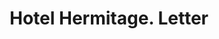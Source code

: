 ---
doi: 10.7916/D88K8N7D
date_other: '1923'
date_other_textual: '1923'
form: correspondence
genre:
- Letters (correspondence)
name:
- Hotel Hermitage
object_in_context_url: https://biggert.cul.columbia.edu/items/view/ave_biggert_01564
subject_hierarchical_geographic:
- Nashville, Tennessee, United States
subject_name:
- Hotel Hermitage
title: Hotel Hermitage. Letter
sort_title: Hotel Hermitage. Letter
call_number: ave_biggert_01564
coordinates:
- 36.166666666666664,-86.78333333333333
pid: ave_biggert_01564
identifiers: ave_biggert_01564
thumbnail: https://derivativo-1.library.columbia.edu/iiif/2/ldpd:343912/full/!256,256/0/native.jpg
permalink: /biggert/ave_biggert_01564/
layout: iiif-image-page
---